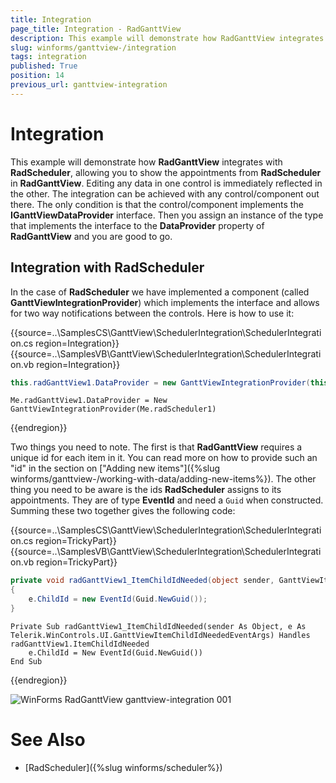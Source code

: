```yaml
---
title: Integration
page_title: Integration - RadGanttView
description: This example will demonstrate how RadGanttView integrates with RadScheduler.
slug: winforms/ganttview-/integration
tags: integration
published: True
position: 14
previous_url: ganttview-integration
---
```


# Integration

This example will demonstrate how __RadGanttView__ integrates with __RadScheduler__, allowing you to show the appointments from __RadScheduler__ in __RadGanttView__. Editing any data in one control is immediately reflected in the other. The integration can be achieved with any control/component out there. The only condition is that the control/component implements the __IGanttViewDataProvider__ interface. Then you assign an instance of the type that implements the interface to the __DataProvider__ property of __RadGanttView__ and you are good to go.

## Integration with RadScheduler

In the case of __RadScheduler__ we have implemented a component (called __GanttViewIntegrationProvider__) which implements the interface and allows for two way notifications between the controls. Here is how to use it: 

{{source=..\SamplesCS\GanttView\SchedulerIntegration\SchedulerIntegration.cs region=Integration}} 
{{source=..\SamplesVB\GanttView\SchedulerIntegration\SchedulerIntegration.vb region=Integration}} 

````C#
this.radGanttView1.DataProvider = new GanttViewIntegrationProvider(this.radScheduler1);

````
````VB.NET
Me.radGanttView1.DataProvider = New GanttViewIntegrationProvider(Me.radScheduler1)

````

{{endregion}} 
 

Two things you need to note. The first is that __RadGanttView__ requires a unique id for each item in it. You can read more on how to provide such an "id" in the section on ["Adding new items"]({%slug winforms/ganttview-/working-with-data/adding-new-items%}). The other thing you need to be aware is the ids __RadScheduler__ assigns to its appointments. They are of type __EventId__ and need a `Guid` when constructed. Summing these two together gives the following code:   

{{source=..\SamplesCS\GanttView\SchedulerIntegration\SchedulerIntegration.cs region=TrickyPart}} 
{{source=..\SamplesVB\GanttView\SchedulerIntegration\SchedulerIntegration.vb region=TrickyPart}} 

````C#
private void radGanttView1_ItemChildIdNeeded(object sender, GanttViewItemChildIdNeededEventArgs e)
{
    e.ChildId = new EventId(Guid.NewGuid());
}

````
````VB.NET
Private Sub radGanttView1_ItemChildIdNeeded(sender As Object, e As Telerik.WinControls.UI.GanttViewItemChildIdNeededEventArgs) Handles radGanttView1.ItemChildIdNeeded
    e.ChildId = New EventId(Guid.NewGuid())
End Sub

````

{{endregion}} 

![WinForms RadGanttView ganttview-integration 001](images/ganttview-integration001.png)

# See Also
* [RadScheduler]({%slug winforms/scheduler%})
